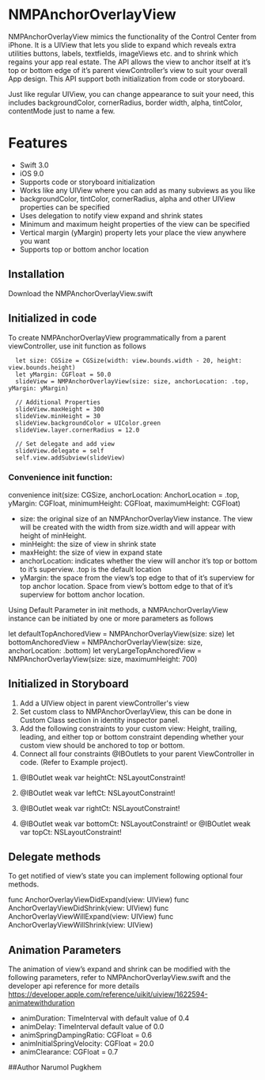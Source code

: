 # NMPAnchorOverlayView

NMPAnchorOverlayView mimics the functionality of the Control Center from iPhone. It is a UIView that lets you slide to expand which reveals extra utilities buttons, labels, textfields, imageViews etc. and to shrink which regains your app real estate. The API allows the view to  anchor itself at it’s top or bottom edge of it’s parent viewController’s view to suit your overall App design. This API support both initialization from code or storyboard.

Just like regular UIView, you can change appearance to suit your need, this includes backgroundColor, cornerRadius, border width, alpha, tintColor, contentMode just to name a few.

# Features
- Swift 3.0
- iOS 9.0 
- Supports code or storyboard initialization
- Works like any UIView where you can add as many subviews as you like
- backgroundColor, tintColor, cornerRadius, alpha and other UIView properties can be specified
- Uses delegation to notify view expand and shrink states
- Minimum and maximum height properties of the view can be specified
- Vertical margin (yMargin) property lets your place the view anywhere you want
- Supports top or bottom anchor location

## Installation
Download the NMPAnchorOverlayView.swift

## Initialized in code
To create NMPAnchorOverlayView programmatically from a parent viewController, use init function as follows

      let size: CGSize = CGSize(width: view.bounds.width - 20, height: view.bounds.height)
      let yMargin: CGFloat = 50.0
      slideView = NMPAnchorOverlayView(size: size, anchorLocation: .top, yMargin: yMargin)
      
      // Additional Properties
      slideView.maxHeight = 300
      slideView.minHeight = 30
      slideView.backgroundColor = UIColor.green
      slideView.layer.cornerRadius = 12.0

      // Set delegate and add view
      slideView.delegate = self
      self.view.addSubview(slideView)

### Convenience init function:  
convenience init(size: CGSize, anchorLocation: AnchorLocation = .top, yMargin: CGFloat, minimumHeight: CGFloat, maximumHeight: CGFloat)

- size: the original size of an NMPAnchorOverlayView instance. The view will be created with the width from size.width and will appear with height of minHeight. 
- minHeight: the size of view in shrink state
- maxHeight: the size of view in expand state
- anchorLocation: indicates whether the view will anchor it’s top or bottom to it’s superview. .top is the default location
- yMargin: the space from the view’s top edge to that of it’s superview for top anchor location. Space from view’s bottom edge to that of it’s superview for bottom anchor location. 

Using Default Parameter in init methods, a NMPAnchorOverlayView instance can be initiated by one or more parameters as follows

let defaultTopAnchoredView = NMPAnchorOverlayView(size: size)
let bottomAnchoredView = NMPAnchorOverlayView(size: size, anchorLocation: .bottom)
let veryLargeTopAnchoredView  = NMPAnchorOverlayView(size: size, maximumHeight: 700)

## Initialized in Storyboard
1. Add a UIView object in parent viewController's view
2. Set custom class to NMPAnchorOverlayView, this can be done in Custom Class section in identity inspector panel. 
3. Add the following constraints to your custom view: Height, trailing, leading, and either top or bottom constraint depending
whether your custom view should be anchored to top or bottom. 
4. Connect all four constraints @IBOutlets to your parent ViewController in code. 
(Refer to Example project).

1)   @IBOutlet weak var heightCt: NSLayoutConstraint!
2)   @IBOutlet weak var leftCt: NSLayoutConstraint!
3)   @IBOutlet weak var rightCt: NSLayoutConstraint!

4) @IBOutlet weak var bottomCt: NSLayoutConstraint! or @IBOutlet weak var topCt: NSLayoutConstraint! 

## Delegate methods
To get notified of view’s state you can implement following optional four methods.

func AnchorOverlayViewDidExpand(view: UIView)
func AnchorOverlayViewDidShrink(view: UIView)
func AnchorOverlayViewWillExpand(view: UIView)
func AnchorOverlayViewWillShrink(view: UIView)

## Animation Parameters
The animation of view’s expand and shrink can be modified with the following parameters, refer to NMPAnchorOverlayView.swift 
and the developer api reference for more details https://developer.apple.com/reference/uikit/uiview/1622594-animatewithduration
   
- animDuration: TimeInterval with default value of 0.4
- animDelay: TimeInterval default value of 0.0
- animSpringDampingRatio: CGFloat = 0.6
- animInitialSpringVelocity: CGFloat = 20.0
- animClearance: CGFloat = 0.7

##Author 
Narumol Pugkhem

